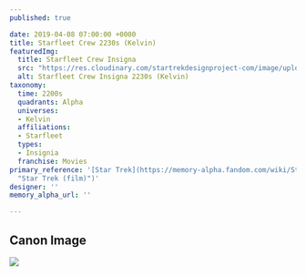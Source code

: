 ```yaml
---
published: true

date: 2019-04-08 07:00:00 +0000
title: Starfleet Crew 2230s (Kelvin)
featuredImg:
  title: Starfleet Crew Insigna
  src: "https://res.cloudinary.com/startrekdesignproject-com/image/upload/v1554862854/StarfleetCrew2230s.png"
  alt: Starfleet Crew Insigna 2230s (Kelvin)
taxonomy:
  time: 2200s
  quadrants: Alpha
  universes:
  - Kelvin
  affiliations:
  - Starfleet
  types:
  - Insignia
  franchise: Movies
primary_reference: '[Star Trek](https://memory-alpha.fandom.com/wiki/Star_Trek_(film)
  "Star Trek (film)")'
designer: ''
memory_alpha_url: ''

---
```

## Canon Image

![](https://res.cloudinary.com/startrekdesignproject-com/image/upload/v1554749241/StarfleetCrew2230s1.jpg)
